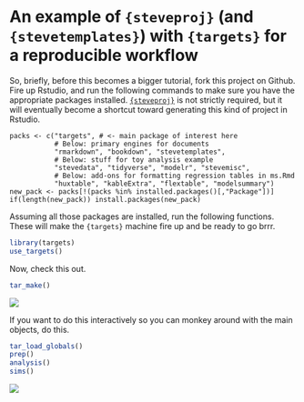 # An example of `{steveproj}` (and `{stevetemplates}`) with `{targets}` for a reproducible workflow


So, briefly, before this becomes a bigger tutorial, fork this project on Github. Fire up Rstudio, and run the following commands to make sure you have the appropriate packages installed. [`{steveproj}`](https://github.com/svmiller/steveproj) is not strictly required, but it will eventually become a shortcut toward generating this kind of project in Rstudio.

```{r, eval=F}
packs <- c("targets", # <- main package of interest here
           # Below: primary engines for documents
           "rmarkdown", "bookdown", "stevetemplates", 
           # Below: stuff for toy analysis example 
           "stevedata", "tidyverse", "modelr", "stevemisc",
           # Below: add-ons for formatting regression tables in ms.Rmd
           "huxtable", "kableExtra", "flextable", "modelsummary")
new_pack <- packs[!(packs %in% installed.packages()[,"Package"])]
if(length(new_pack)) install.packages(new_pack)
```

Assuming all those packages are installed, run the following functions. These will make the `{targets}` machine fire up and be ready to go brrr.

```r
library(targets)
use_targets()
```

Now, check this out.

```r
tar_make()
```

![](https://i.kym-cdn.com/entries/icons/original/000/035/627/cover2.jpg)

If you want to do this interactively so you can monkey around with the main objects, do this.

```r
tar_load_globals()
prep()
analysis()
sims()
```


![](https://i.kym-cdn.com/entries/icons/original/000/035/627/cover2.jpg)

